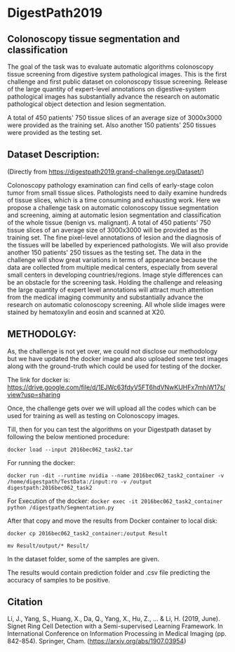 # DigestPath2019
## Colonoscopy tissue segmentation and classification
The goal of the task was to evaluate automatic algorithms colonoscopy tissue screening from digestive system pathological images. This is the first challenge and first public dataset on colonoscopy tissue screening. Release of the large quantity of expert-level annotations on digestive-system pathological images has substantially advance the research on automatic pathological object detection and lesion segmentation. 

A total of 450 patients' 750 tissue slices of an average size of 3000x3000 were provided as the training set. Also another 150 patients' 250 tissues were provided as the testing set.

## Dataset Description:
(Directly from https://digestpath2019.grand-challenge.org/Dataset/)

Colonoscopy pathology examination can find cells of early-stage colon tumor from small tissue slices. Pathologists need to daily examine hundreds of tissue slices, which is a time consuming and exhausting work. Here we propose a challenge task on automatic colonoscopy tissue segmentation and screening, aiming at automatic lesion segmentation and classification of the whole tissue (benign vs. malignant). A total of 450 patients' 750 tissue slices of an average size of 3000x3000 will be provided as the training set. The fine pixel-level annotations of lesion and the diagnosis of the tissues will be labelled by experienced pathologists. We will also provide another 150 patients' 250 tissues as the testing set. The data in the challenge will show great variations in terms of appearance because the data are collected from multiple medical centers, especially from several small centers in developing countries/regions. Image style differences can be an obstacle for the screening task. Holding the challenge and releasing the large quantity of expert level annotations will attract much attention from the medical imaging community and substantially advance the research on automatic colonoscopy screening. All whole slide images were stained by hematoxylin and eosin and scanned at X20.

## METHODOLGY:
As, the challenge is not yet over, we could not disclose our methodology but we have updated the docker image and also uploaded some test images along with the ground-truth which could be used for testing of the docker.

The link for docker is:
https://drive.google.com/file/d/1EJWc63fdyV5FT6hdVNwKUHFx7mhiW17s/view?usp=sharing

Once, the challenge gets over we will upload all the codes which can be used for training as well as testing on Colonoscopy images.

Till, then for you can test the algorithms on your Digestpath dataset by following the below mentioned procedure:

`docker load --input 2016bec062_task2.tar`

For running the docker:


`docker run -dit --runtime nvidia --name 2016bec062_task2_container -v /home/digestpath/TestData:/input:ro -v /output digestpath:2016bec062_task2`

For Execution of the docker:
`docker exec -it 2016bec062_task2_container python /digestpath/Segmentation.py`

After that copy and move the results from Docker container to local disk:

`docker cp 2016bec062_task2_container:/output Result`

`mv Result/output/* Result/`

In the dataset folder, some of the samples are given.


The results would contain prediction folder and .csv file predicting the accuracy of samples to be positive.
## Citation
Li, J., Yang, S., Huang, X., Da, Q., Yang, X., Hu, Z., ... & Li, H. (2019, June). Signet Ring Cell Detection with a Semi-supervised Learning Framework. In International Conference on Information Processing in Medical Imaging (pp. 842-854). Springer, Cham. (https://arxiv.org/abs/1907.03954)



